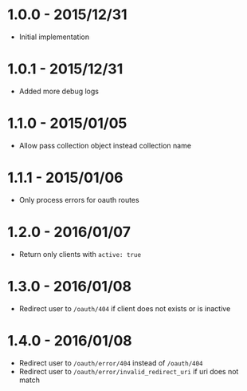 # 1.0.0 - 2015/12/31
* Initial implementation

# 1.0.1 - 2015/12/31
* Added more debug logs

# 1.1.0 - 2015/01/05
* Allow pass collection object instead collection name

# 1.1.1 - 2015/01/06
* Only process errors for oauth routes

# 1.2.0 - 2016/01/07
* Return only clients with `active: true`

# 1.3.0 - 2016/01/08
* Redirect user to `/oauth/404` if client does not exists or is inactive

# 1.4.0 - 2016/01/08
* Redirect user to `/oauth/error/404` instead of `/oauth/404`
* Redirect user to `/oauth/error/invalid_redirect_uri` if uri does not match
